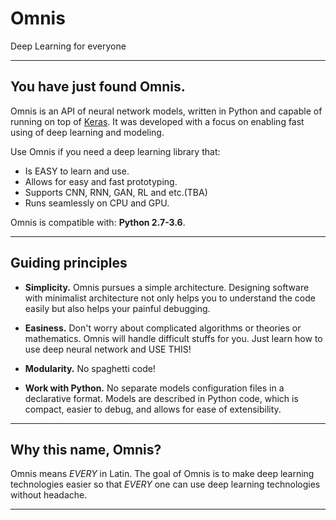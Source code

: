 # Omnis
Deep Learning for everyone

------------------


## You have just found Omnis.

Omnis is an API of neural network models, written in Python and capable of running on top of [Keras](https://github.com/keras-team/keras). It was developed with a focus on enabling fast using of deep learning and modeling.

Use Omnis if you need a deep learning library that:

- Is EASY to learn and use.
- Allows for easy and fast prototyping.
- Supports CNN, RNN, GAN, RL and etc.(TBA)
- Runs seamlessly on CPU and GPU.

Omnis is compatible with: __Python 2.7-3.6__.

------------------


## Guiding principles

- __Simplicity.__ Omnis pursues a simple architecture. Designing software with minimalist architecture not only helps you to understand the code easily but also helps your painful debugging.

- __Easiness.__ Don't worry about complicated algorithms or theories or mathematics. Omnis will handle difficult stuffs for you. Just learn how to use deep neural network and USE THIS!

- __Modularity.__ No spaghetti code!

- __Work with Python.__ No separate models configuration files in a declarative format. Models are described in Python code, which is compact, easier to debug, and allows for ease of extensibility.

------------------


## Why this name, Omnis?

Omnis means _EVERY_ in Latin. The goal of Omnis is to make deep learning technologies easier so that _EVERY_ one can use deep learning technologies without headache.

------------------
